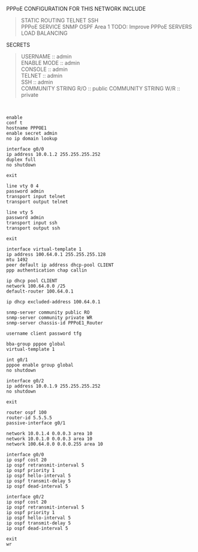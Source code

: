 PPPoE CONFIGURATION FOR THIS NETWORK INCLUDE

>STATIC ROUTING
>TELNET
>SSH  
>PPPoE SERVICE
>SNMP
>OSPF Area 1
>TODO: Improve PPPoE SERVERS LOAD BALANCING
  
SECRETS  

>USERNAME    :: admin  
>ENABLE MODE :: admin  
>CONSOLE     :: admin  
>TELNET      :: admin  
>SSH         :: admin  
>COMMUNITY STRING R/O :: public
>COMMUNITY STRING W/R :: private

&nbsp;  

```  
enable
conf t
hostname PPPOE1
enable secret admin
no ip domain lookup

interface g0/0
ip address 10.0.1.2 255.255.255.252
duplex full
no shutdown

exit

line vty 0 4
password admin
transport input telnet
transport output telnet

line vty 5
password admin
transport input ssh
transport output ssh

exit

interface virtual-template 1
ip address 100.64.0.1 255.255.255.128
mtu 1492
peer default ip address dhcp-pool CLIENT
ppp authentication chap callin

ip dhcp pool CLIENT
network 100.64.0.0 /25
default-router 100.64.0.1

ip dhcp excluded-address 100.64.0.1

snmp-server community public RO
snmp-server community private WR
snmp-server chassis-id PPPoE1_Router

username client password tfg

bba-group pppoe global
virtual-template 1

int g0/1
pppoe enable group global
no shutdown

interface g0/2
ip address 10.0.1.9 255.255.255.252
no shutdown

exit

router ospf 100
router-id 5.5.5.5
passive-interface g0/1

network 10.0.1.4 0.0.0.3 area 10
network 10.0.1.0 0.0.0.3 area 10
network 100.64.0.0 0.0.0.255 area 10

interface g0/0
ip ospf cost 20
ip ospf retransmit-interval 5
ip ospf priority 1
ip ospf hello-interval 5
ip ospf transmit-delay 5
ip ospf dead-interval 5

interface g0/2
ip ospf cost 20
ip ospf retransmit-interval 5
ip ospf priority 1
ip ospf hello-interval 5
ip ospf transmit-delay 5
ip ospf dead-interval 5

exit
wr  
```  
